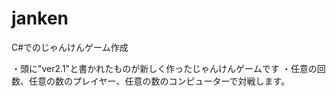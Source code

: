 # janken
C#でのじゃんけんゲーム作成

・頭に"ver2.1"と書かれたものが新しく作ったじゃんけんゲームです
・任意の回数、任意の数のプレイヤー、任意の数のコンピューターで対戦します。

